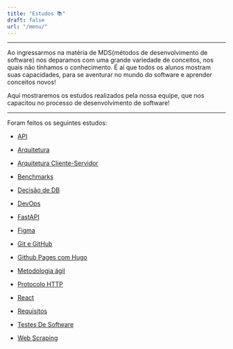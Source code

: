 ```yaml
---
title: "Estudos 📚"
draft: false
url: "/menu/"
---
```


---

Ao ingressarmos na matéria de MDS(métodos de desenvolvimento de software) nos deparamos com uma grande variedade de conceitos, nos quais não tínhamos o conhecimento. É aí que todos os alunos mostram suas capacidades, para se aventurar no mundo do software e aprender conceitos novos!

Aqui mostraremos os estudos realizados pela nossa equipe, que nos capacitou no processo de desenvolvimento de software! 

---

Foram feitos os seguintes estudos:

* [API](/2025-2-SeLiga/estudos/API)
- [Arquitetura](/2025-2-SeLiga/estudos/arquitetura)
* [Arquitetura Cliente-Servidor](/2025-2-SeLiga/estudos/ArquiteturaClienteServidor)
- [Benchmarks](/2025-2-SeLiga/estudos/Benchmarks)
* [Decisão de DB](/2025-2-SeLiga/estudos/decisao_de_DB)
- [DevOps](/2025-2-SeLiga/estudos/DevOps)
* [FastAPI](/2025-2-SeLiga/estudos/fastapi)
- [Figma](/2025-2-SeLiga/estudos/figma)
* [Git e GitHub](/2025-2-SeLiga/estudos/Git_e_GitHub)
- [Github Pages com Hugo](/2025-2-SeLiga/estudos/github_pages_hugo)
* [Metodologia ágil](/2025-2-SeLiga/estudos/metodologia_agil)
- [Protocolo HTTP](/2025-2-SeLiga/estudos/protocolo_HTTP)
* [React](/2025-2-SeLiga/estudos/react)
- [Requisitos](/2025-2-SeLiga/estudos/requisitos)
* [Testes De Software](/2025-2-SeLiga/estudos/testes_de_software)
- [Web Scraping](/2025-2-SeLiga/estudos/web_scraping)
